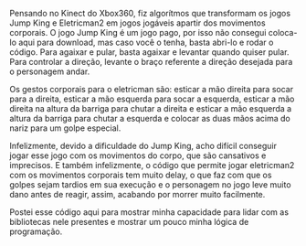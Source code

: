 Pensando no Kinect do Xbox360, fiz algorítmos que transformam os jogos Jump King e Eletricman2 em jogos jogáveis apartir dos movimentos corporais.
O jogo Jump King é um jogo pago, por isso não consegui coloca-lo aqui para download, mas caso você o tenha, basta abri-lo e rodar o código. Para agaixar e pular, basta agaixar e levantar quando quiser pular. Para controlar a direção, levante o braço referente a direção desejada para o personagem andar.

Os gestos corporais para o eletricman são: esticar a mão direita para socar para a direita, esticar a mão esquerda para socar a esquerda, esticar a mão direita na altura da barriga para chutar a direita e esticar a mão esquerda a altura da barriga para chutar a esquerda e colocar as duas mãos acima do nariz para um golpe especial.

Infelizmente, devido a dificuldade do Jump King, acho difícil conseguir jogar esse jogo com os movimentos do corpo, que são cansativos e imprecisos. E também infelizmente, o código que permite jogar eletricman2 com os movimentos corporais tem muito delay, o que faz com que os golpes sejam tardios em sua execução e o personagem no jogo leve muito dano antes de reagir, assim, acabando por morrer muito facilmente.

Postei esse código aqui para mostrar minha capacidade para lidar com as bibliotecas nele presentes e mostrar um pouco minha lógica de programação.
